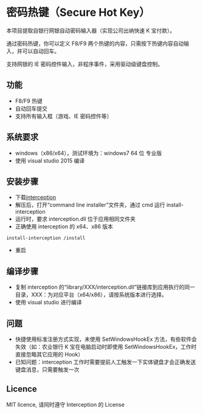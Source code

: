 # 密码热键（Secure Hot Key）

本项目提取自银行网银自动密码输入器（实现公司出纳快速 K 宝付款）。

通过密码热键，你可以定义 F8/F9 两个热键的内容，只需按下热键内容自动输入，并可以自动回车。

支持网银的 IE 密码控件输入，非程序事件，采用驱动级键盘控制。

## 功能

- F8/F9 热键
- 自动回车提交
- 支持所有输入框（游戏、IE 密码控件等）

## 系统要求

- windows（x86/x64），测试环境为：windows7 64 位 专业版
- 使用 visual studio 2015 编译

## 安装步骤

- 下载[interception](https://github.com/oblitum/interception/releases/latest)
- 解压后，打开“command line installer”文件夹，通过 cmd 运行 install-interception
- 运行时，要求 interception.dll 位于应用相同文件夹
- 正确使用 interception 的 x64、x86 版本

```
install-interception /install
```

- 重启

## 编译步骤

- 复制 interception 的“library/XXX/interception.dll”链接库到应用执行的同一目录，XXX：为对应平台（x64/x86），请按系统版本进行选择。
- 使用 visual studio 进行编译

## 问题

- 快捷使用标准注册方式实现，未使用 SetWindowsHookEx 方法，有些软件会失效（如：农业银行 K 宝在电脑启动时即使用 SetWindowsHookEx，工作时直接忽略其它应用的 Hook）
- 已知问题：interception 工作时需要提前人工触发一下实体键盘才会正确发送键盘消息，只需要触发一次

## Licence

MIT licence, 请同时遵守 Interception 的 License
